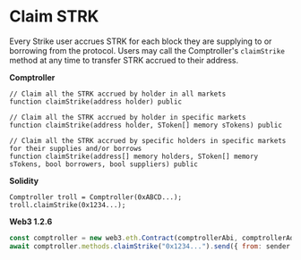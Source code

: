 # Claim STRK

Every Strike user accrues STRK for each block they are supplying to or borrowing from the protocol. Users may call the Comptroller's `claimStrike` method at any time to transfer STRK accrued to their address.

**Comptroller**

```text
// Claim all the STRK accrued by holder in all markets
function claimStrike(address holder) public

// Claim all the STRK accrued by holder in specific markets
function claimStrike(address holder, SToken[] memory sTokens) public

// Claim all the STRK accrued by specific holders in specific markets for their supplies and/or borrows
function claimStrike(address[] memory holders, SToken[] memory sTokens, bool borrowers, bool suppliers) public
```

**Solidity**

```text
Comptroller troll = Comptroller(0xABCD...);
troll.claimStrike(0x1234...);
```

**Web3 1.2.6**

```javascript
const comptroller = new web3.eth.Contract(comptrollerAbi, comptrollerAddress);
await comptroller.methods.claimStrike("0x1234...").send({ from: sender });
```

